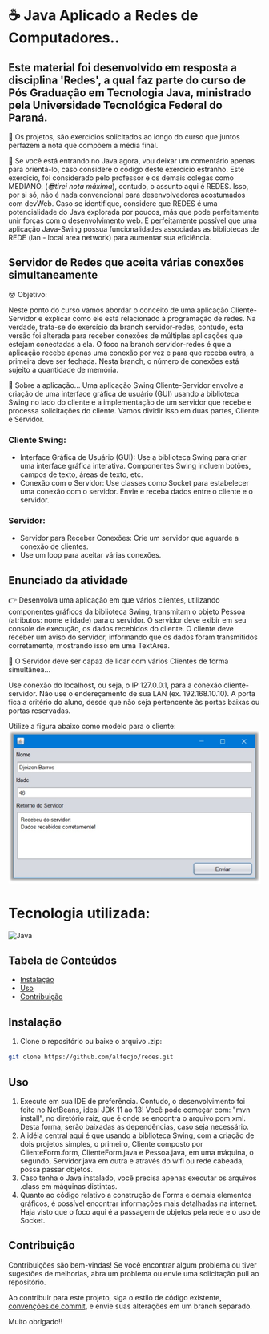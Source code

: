 # ☕ Java Aplicado a Redes de Computadores..

## Este material foi desenvolvido em resposta a disciplina 'Redes', a qual faz parte do curso de Pós Graduação em Tecnologia Java, ministrado pela Universidade Tecnológica Federal do Paraná.
🎉 Os projetos, são exercícios solicitados ao longo do curso que juntos perfazem a nota que compõem a média final.

🥋 Se você está entrando no Java agora, vou deixar um comentário apenas para orientá-lo, caso considere o código deste exercício estranho. Este exercício, foi considerado pelo professor e os demais colegas como MEDIANO. (_😎tirei nota máxima_), contudo, o assunto aqui é REDES. Isso, por si só, não é nada convencional para desenvolvedores acostumados com devWeb. Caso se identifique, considere que REDES é uma potencialidade do Java explorada por poucos, más que pode perfeitamente unir forças com o desenvolvimento web. É perfeitamente possível que uma aplicação Java-Swing possua funcionalidades associadas as bibliotecas de REDE (lan - local area network) para aumentar sua eficiência.

## Servidor de Redes que aceita várias conexões simultaneamente

😵 Objetivo:

Neste ponto do curso vamos abordar o conceito de uma aplicação Cliente-Servidor e explicar como ele está relacionado à programação de redes. Na verdade, trata-se do exercício da branch servidor-redes, contudo, esta versão foi alterada para receber conexões de múltiplas aplicações que estejam conectadas a ela. 
O foco na branch servidor-redes é que a aplicação recebe apenas uma conexão por vez e para que receba outra, a primeira deve ser fechada. Nesta branch, o número de conexões está sujeito a quantidade de memória.

🧭 Sobre a aplicação...
 Uma aplicação Swing Cliente-Servidor envolve a criação de uma interface gráfica de usuário (GUI) usando a biblioteca Swing no lado do cliente e a implementação de um servidor que recebe e processa solicitações do cliente. Vamos dividir isso em duas partes, Cliente e Servidor.

### Cliente Swing:
- Interface Gráfica de Usuário (GUI): Use a biblioteca Swing para criar uma interface gráfica interativa. Componentes Swing incluem botões, campos de texto, áreas de texto, etc.
- Conexão com o Servidor: Use classes como Socket para estabelecer uma conexão com o servidor. Envie e receba dados entre o cliente e o servidor.

### Servidor:
- Servidor para Receber Conexões: Crie um servidor que aguarde a conexão de clientes.
- Use um loop para aceitar várias conexões.

## Enunciado da atividade
👉 Desenvolva uma aplicação em que vários clientes, utilizando componentes gráficos da 
biblioteca Swing, transmitam o objeto Pessoa (atributos: nome e idade) para o 
servidor. O servidor deve exibir em seu console de execução, os dados recebidos do 
cliente. O cliente deve receber um aviso do servidor, informando que os dados foram 
transmitidos corretamente, mostrando isso em uma TextArea.

🎯 O Servidor deve ser capaz de lidar com vários Clientes de forma simultânea...

Use conexão do localhost, ou seja, o IP 127.0.0.1, para a conexão cliente-servidor. Não use o endereçamento de sua LAN (ex. 192.168.10.10). A porta fica a 
critério do aluno, desde que não seja pertencente às portas baixas ou portas 
reservadas.

Utilize a figura abaixo como modelo para o cliente:
![swing](./swing.jpg)

# Tecnologia utilizada:

![Java](https://img.shields.io/badge/java-%23ED8B00.svg?style=for-the-badge&logo=openjdk&logoColor=white)

## Tabela de Conteúdos

- [Instalação](#Instalação)
- [Uso](#Uso)
- [Contribuição](#Contribuição)

## Instalação

1. Clone o repositório ou baixe o arquivo .zip:

```bash
git clone https://github.com/alfecjo/redes.git
```
## Uso

1. Execute em sua IDE de preferência. Contudo, o desenvolvimento foi feito no NetBeans, ideal JDK 11 ao 13! Você pode começar com: "mvn install", no diretório raiz, que é onde se    encontra o arquivo pom.xml. Desta forma, serão baixadas as dependências, caso seja necessário.
2. A idéia central aqui é que usando a biblioteca Swing, com a criação de dois projetos simples, o primeiro, Cliente composto por ClienteForm.form, ClienteForm.java e Pessoa.java, em uma máquina, o segundo, Servidor.java em outra e através do wifi ou rede cabeada, possa passar objetos.
3. Caso tenha o Java instalado, você precisa apenas executar os arquivos .class em máquinas distintas.
5. Quanto ao código relativo a construção de Forms e demais elementos gráficos, é possível encontrar informações mais detalhadas na internet. Haja visto que o foco aqui é a passagem de objetos pela rede e o uso de Socket.

## Contribuição

Contribuições são bem-vindas! Se você encontrar algum problema ou tiver sugestões de melhorias, abra um problema ou envie uma solicitação pull ao repositório.

Ao contribuir para este projeto, siga o estilo de código existente, [convenções de commit](https://www.conventionalcommits.org/en/v1.0.0/), e envie suas alterações em um branch separado.

Muito obrigado!!
